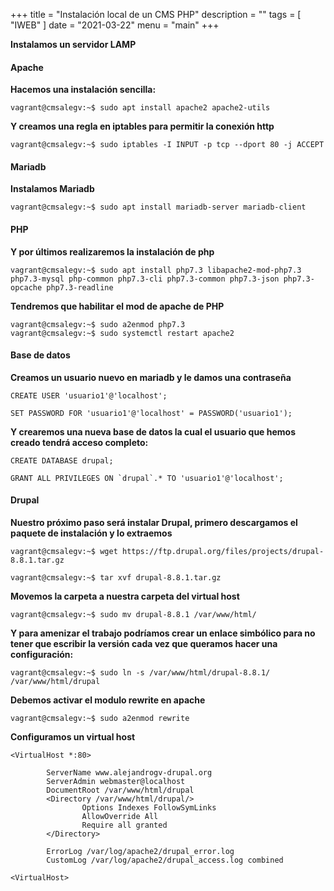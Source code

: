 +++
title = "Instalación local de un CMS PHP"
description = ""
tags = [
    "IWEB"
]
date = "2021-03-22"
menu = "main"
+++

**Instalamos un servidor LAMP**

#### Apache

**Hacemos una instalación sencilla:**

    vagrant@cmsalegv:~$ sudo apt install apache2 apache2-utils

**Y creamos una regla en iptables para permitir la conexión http**

    vagrant@cmsalegv:~$ sudo iptables -I INPUT -p tcp --dport 80 -j ACCEPT

#### Mariadb

**Instalamos Mariadb**

    vagrant@cmsalegv:~$ sudo apt install mariadb-server mariadb-client

#### PHP

**Y por últimos realizaremos la instalación de php**

    vagrant@cmsalegv:~$ sudo apt install php7.3 libapache2-mod-php7.3 php7.3-mysql php-common php7.3-cli php7.3-common php7.3-json php7.3-opcache php7.3-readline

**Tendremos que habilitar el mod de apache de PHP**

    vagrant@cmsalegv:~$ sudo a2enmod php7.3
    vagrant@cmsalegv:~$ sudo systemctl restart apache2

#### Base de datos

**Creamos un usuario nuevo en mariadb y le damos una contraseña**

    CREATE USER 'usuario1'@'localhost';

    SET PASSWORD FOR 'usuario1'@'localhost' = PASSWORD('usuario1');

**Y crearemos una nueva base de datos la cual el usuario que hemos creado tendrá acceso completo:**

    CREATE DATABASE drupal;

    GRANT ALL PRIVILEGES ON `drupal`.* TO 'usuario1'@'localhost';

#### Drupal

**Nuestro próximo paso será instalar Drupal, primero descargamos el paquete de instalación y lo extraemos**

    vagrant@cmsalegv:~$ wget https://ftp.drupal.org/files/projects/drupal-8.8.1.tar.gz

    vagrant@cmsalegv:~$ tar xvf drupal-8.8.1.tar.gz

**Movemos la carpeta a nuestra carpeta del virtual host**

    vagrant@cmsalegv:~$ sudo mv drupal-8.8.1 /var/www/html/

**Y para amenizar el trabajo podríamos crear un enlace simbólico para no tener que escribir la versión cada vez que queramos hacer una configuración:**

    vagrant@cmsalegv:~$ sudo ln -s /var/www/html/drupal-8.8.1/ /var/www/html/drupal

**Debemos activar el modulo rewrite en apache**

    vagrant@cmsalegv:~$ sudo a2enmod rewrite

**Configuramos un virtual host**

    <VirtualHost *:80>

            ServerName www.alejandrogv-drupal.org
            ServerAdmin webmaster@localhost
            DocumentRoot /var/www/html/drupal
            <Directory /var/www/html/drupal/>
                    Options Indexes FollowSymLinks
                    AllowOverride All
                    Require all granted
            </Directory>

            ErrorLog /var/log/apache2/drupal_error.log
            CustomLog /var/log/apache2/drupal_access.log combined

    <VirtualHost>

